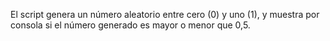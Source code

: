 El script genera un número aleatorio entre cero (0) y uno (1), y muestra por consola si el número generado es mayor o menor que 0,5.
